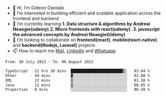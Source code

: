 - 👋 Hi, I’m Gideon Owolabi
- 👀 I’m interested in building efficient and scalable application across the frontend and backend
- 🌱 I’m currently learning <b>1. Data structure & algorithms by Andreai Neaogie(udemy)</b> <b>2. Micro frontends with react(udemy).</b>  <b>3. javascript the advanced concepts by Andreai Neaogie(Udemy)</b>
- 💞️ I’m looking to collaborate on <b>frontend(react)</b>, <b>mobile(react-native)</b> and <b>backend(Nodejs, Laravel)</b> projects
- 📫 How to reach me <a href="mailto:gideoniyin2021@gmail.com">Mail</a>, <a href="https://www.linkedin.com/in/gideon-owolabi-9b667a232/">LinkedIn</a> and <a href="https://wa.me/2348055377085">Whatsapp</a>

<!---
gude1/gude1 is a ✨ special ✨ repository because its `README.md` (this file) appears on your GitHub profile.
You can click the Preview link to take a look at your changes.
--->

<!--START_SECTION:waka-->

```txt
From: 30 July 2023 - To: 06 August 2023

TypeScript   22 hrs 26 mins  ███████████████████████▒░   93.04 %
Other        44 mins         ▓░░░░░░░░░░░░░░░░░░░░░░░░   03.08 %
XML          22 mins         ▒░░░░░░░░░░░░░░░░░░░░░░░░   01.58 %
Java         12 mins         ▒░░░░░░░░░░░░░░░░░░░░░░░░   00.85 %
Properties   8 mins          ░░░░░░░░░░░░░░░░░░░░░░░░░   00.58 %
```

<!--END_SECTION:waka-->
